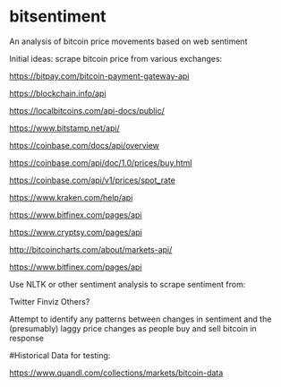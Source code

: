 # bitsentiment
An analysis of bitcoin price movements based on web sentiment

Initial ideas: scrape bitcoin price from various exchanges:

https://bitpay.com/bitcoin-payment-gateway-api

https://blockchain.info/api

https://localbitcoins.com/api-docs/public/

https://www.bitstamp.net/api/

https://coinbase.com/docs/api/overview

https://coinbase.com/api/doc/1.0/prices/buy.html

https://coinbase.com/api/v1/prices/spot_rate

https://www.kraken.com/help/api

https://www.bitfinex.com/pages/api

https://www.cryptsy.com/pages/api

http://bitcoincharts.com/about/markets-api/

https://www.bitfinex.com/pages/api


Use NLTK or other sentiment analysis to scrape sentiment from:

Twitter
Finviz
Others?

Attempt to identify any patterns between changes in sentiment and the (presumably) laggy price changes as people buy and sell bitcoin in response


#Historical Data for testing:

https://www.quandl.com/collections/markets/bitcoin-data